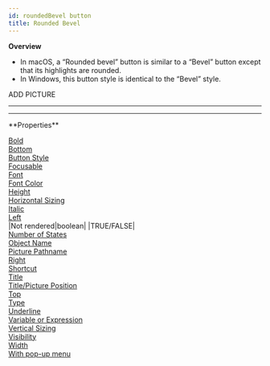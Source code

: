 ```yaml
---
id: roundedBevel button
title: Rounded Bevel
---
```


**Overview**

 - In macOS, a “Rounded bevel” button is similar to a “Bevel” button except that its highlights are rounded.
 - In Windows, this button style is identical to the “Bevel” style.
 

ADD PICTURE
<p>
 
<hr>
<hr>
 **Properties**
 
[Bold](boldProperty.md)<br>
[Bottom](bottomProperty.md)<br>
[Button Style](buttonStyleProperty.md)<br>
[Focusable](focusableProperty.md)<br>
[Font](fontProperty.md)<br>
[Font Color](fontColorProperty.md)<br>
[Height](heightProperty.md)<br>
[Horizontal Sizing](horizontalSizingProperty.md)<br>
[Italic](italicProperty.md)<br>
[Left](leftProperty.md)<br>
|Not rendered|boolean|  |TRUE/FALSE| <br>
[Number of States](numberOfStatesProperty.md)<br>
[Object Name](objectNameProperty.md)<br>
[Picture Pathname](picturePathnameProperty.md)<br>
[Right](rightProperty.md)<br>
[Shortcut](shortcutProperty.md)<br>
[Title](titleProperty)<br>
[Title/Picture Position](titlePicturePositionProperty.md)<br>
[Top](topProperty.md)<br>
[Type](typeProperty.md)<br>
[Underline](underlineProperty.md)<br>
[Variable or Expression](variableOrExpressionProperty.md)<br>
[Vertical Sizing](verticalSizingProperty.md)<br>
[Visibility](visibilityProperty.md)<br>
[Width](widthProperty.md)<br>
[With pop-up menu](withPopupMenuProperty.md)